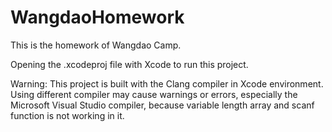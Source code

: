 # WangdaoHomework
This is the homework of Wangdao Camp.

Opening the .xcodeproj file with Xcode to run this project.

Warning: This project is built with the Clang compiler in Xcode environment. Using different compiler may cause warnings or errors, especially the Microsoft Visual Studio compiler, because variable length array and scanf function is not working in it.
